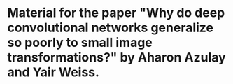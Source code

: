 # Material for the paper "Why do deep convolutional networks generalize so poorly to small image transformations?" by Aharon Azulay and Yair Weiss.

